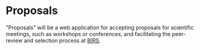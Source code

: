 # Proposals

"Proposals" will be a web application for accepting proposals for scientific meetings, such as workshops or conferences, and facilitating the peer-review and selection process at [BIRS](https://www.birs.ca). 
